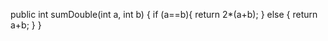 public int sumDouble(int a, int b) {
  if (a==b){
    return 2*(a+b);
  } else {
    return a+b;
  }
}
